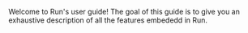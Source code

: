 Welcome to Run's user guide! The goal of this guide is to give you an exhaustive
description of all the features embededd in Run.
